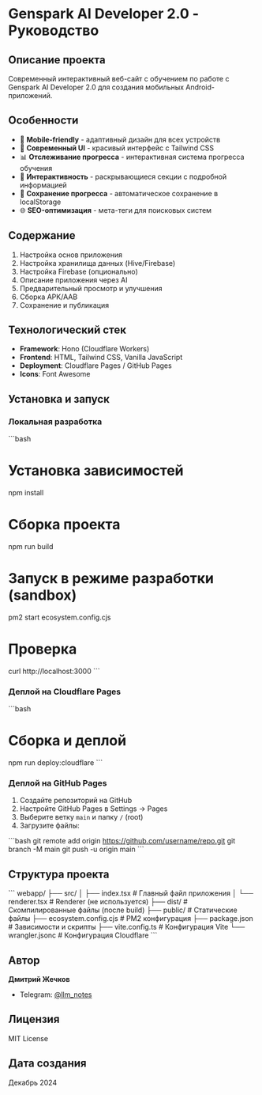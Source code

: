 # Genspark AI Developer 2.0 - Руководство

## Описание проекта

Современный интерактивный веб-сайт с обучением по работе с Genspark AI Developer 2.0 для создания мобильных Android-приложений.

## Особенности

- 📱 **Mobile-friendly** - адаптивный дизайн для всех устройств
- 🎨 **Современный UI** - красивый интерфейс с Tailwind CSS
- 📊 **Отслеживание прогресса** - интерактивная система прогресса обучения
- 🔄 **Интерактивность** - раскрывающиеся секции с подробной информацией
- 💾 **Сохранение прогресса** - автоматическое сохранение в localStorage
- 🌐 **SEO-оптимизация** - мета-теги для поисковых систем

## Содержание

1. Настройка основ приложения
2. Настройка хранилища данных (Hive/Firebase)
3. Настройка Firebase (опционально)
4. Описание приложения через AI
5. Предварительный просмотр и улучшения
6. Сборка APK/AAB
7. Сохранение и публикация

## Технологический стек

- **Framework**: Hono (Cloudflare Workers)
- **Frontend**: HTML, Tailwind CSS, Vanilla JavaScript
- **Deployment**: Cloudflare Pages / GitHub Pages
- **Icons**: Font Awesome

## Установка и запуск

### Локальная разработка

\`\`\`bash
# Установка зависимостей
npm install

# Сборка проекта
npm run build

# Запуск в режиме разработки (sandbox)
pm2 start ecosystem.config.cjs

# Проверка
curl http://localhost:3000
\`\`\`

### Деплой на Cloudflare Pages

\`\`\`bash
# Сборка и деплой
npm run deploy:cloudflare
\`\`\`

### Деплой на GitHub Pages

1. Создайте репозиторий на GitHub
2. Настройте GitHub Pages в Settings → Pages
3. Выберите ветку `main` и папку `/` (root)
4. Загрузите файлы:

\`\`\`bash
git remote add origin https://github.com/username/repo.git
git branch -M main
git push -u origin main
\`\`\`

## Структура проекта

\`\`\`
webapp/
├── src/
│   ├── index.tsx          # Главный файл приложения
│   └── renderer.tsx       # Renderer (не используется)
├── dist/                  # Скомпилированные файлы (после build)
├── public/                # Статические файлы
├── ecosystem.config.cjs   # PM2 конфигурация
├── package.json           # Зависимости и скрипты
├── vite.config.ts         # Конфигурация Vite
└── wrangler.jsonc         # Конфигурация Cloudflare
\`\`\`

## Автор

**Дмитрий Жечков**
- Telegram: [@llm_notes](https://t.me/llm_notes)

## Лицензия

MIT License

## Дата создания

Декабрь 2024
